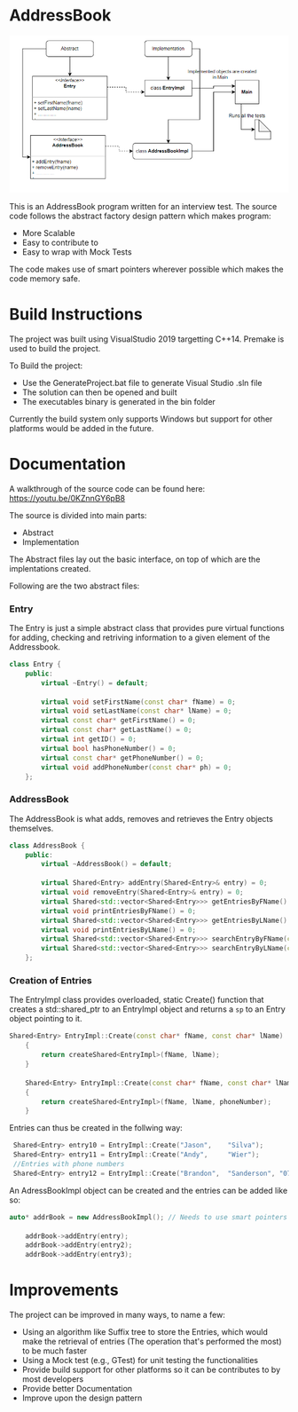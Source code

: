 # AddressBook

<img src=https://github.com/Doctor-Foxling/AddressBook/blob/master/Images/flowChart.PNG>

This is an AddressBook program written for an interview test. The source code follows the abstract factory design pattern which makes program:
<ul>
<li>More Scalable</li>
<li>Easy to contribute to</li>
<li>Easy to wrap with Mock Tests</li>
</ul>

The code makes use of smart pointers wherever possible which makes the code memory safe.

# Build Instructions
The project was built using VisualStudio 2019 targetting C++14. Premake is used to build the project.

To Build the project:
<ul>
<li>Use the GenerateProject.bat file to generate Visual Studio .sln file</li>
<li>The solution can then be opened and built</li>
<li>The executables binary is generated in the bin folder</li>
</ul>

Currently the build system only supports Windows but support for other platforms would be added in the future.

# Documentation

A walkthrough of the source code can be found here: <a href="https://youtu.be/0KZnnGY6pB8"> https://youtu.be/0KZnnGY6pB8 </a>

The source is divided into main parts:
<ul>
<li>Abstract</li>
<li>Implementation</li>
</ul>

The Abstract files lay out the basic interface, on top of which are the implentations created.

Following are the two abstract files:

<h3>Entry</h3>
The Entry is just a simple abstract class that provides pure virtual functions for adding, checking and retriving information to a given element of the Addressbook.

```c++
class Entry {
	public:
		virtual ~Entry() = default;

		virtual void setFirstName(const char* fName) = 0;
		virtual void setLastName(const char* lName) = 0;
		virtual const char* getFirstName() = 0;
		virtual const char* getLastName() = 0;
		virtual int getID() = 0;
		virtual bool hasPhoneNumber() = 0;
		virtual const char* getPhoneNumber() = 0;
		virtual void addPhoneNumber(const char* ph) = 0;
	};

```

<h3>AddressBook</h3>

The AddressBook is what adds, removes and retrieves the Entry objects themselves. 

```c++
class AddressBook {
	public:
		virtual ~AddressBook() = default;
    
		virtual Shared<Entry> addEntry(Shared<Entry>& entry) = 0;
		virtual void removeEntry(Shared<Entry>& entry) = 0;
		virtual Shared<std::vector<Shared<Entry>>> getEntriesByFName() = 0;
		virtual void printEntriesByFName() = 0;
		virtual Shared<std::vector<Shared<Entry>>> getEntriesByLName() = 0;
		virtual void printEntriesByLName() = 0;
		virtual Shared<std::vector<Shared<Entry>>> searchEntryByFName(const char* fName) = 0;
		virtual Shared<std::vector<Shared<Entry>>> searchEntryByLName(const char* lName) = 0;
 	};
```

<h3> Creation of Entries </h3>

The EntryImpl class provides overloaded, static Create() function that creates a std::shared_ptr to an EntryImpl object and returns a ```sp``` to an Entry object pointing to it.

```c++
Shared<Entry> EntryImpl::Create(const char* fName, const char* lName)
    {
        return createShared<EntryImpl>(fName, lName);
    }

    Shared<Entry> EntryImpl::Create(const char* fName, const char* lName, const char* phoneNumber)
    {
        return createShared<EntryImpl>(fName, lName, phoneNumber);
    }
```

Entries can thus be created in the follwing way:

```c++
 Shared<Entry> entry10 = EntryImpl::Create("Jason",    "Silva");
 Shared<Entry> entry11 = EntryImpl::Create("Andy",     "Wier");
 //Entries with phone numbers
 Shared<Entry> entry12 = EntryImpl::Create("Brandon",  "Sanderson", "07566037156");

```
An AdressBookImpl object can be created and the entries can be added like so:

```c++
auto* addrBook = new AddressBookImpl(); // Needs to use smart pointers

    addrBook->addEntry(entry);
    addrBook->addEntry(entry2);
    addrBook->addEntry(entry3);
```

# Improvements

The project can be improved in many ways, to name a few:

<ul>
<li>Using an algorithm like Suffix tree to store the Entries, which would make the retrieval of entries (The operation that's performed the most) to be much faster</li>
<li>Using a Mock test (e.g., GTest) for unit testing the functionalities</li>
<li>Provide build support for other platforms so it can be contributes to by most developers</li>
<li>Provide better Documentation</li>
<li>Improve upon the design pattern</li>
<ul>
